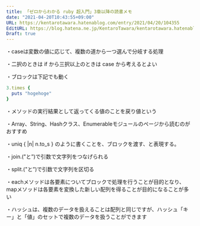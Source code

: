 ```yaml
---
title: 「ゼロからわかる ruby 超入門」3章以降の読書メモ
date: "2021-04-20T10:43:55+09:00"
URL: https://kentarotawara.hatenablog.com/entry/2021/04/20/104355
EditURL: https://blog.hatena.ne.jp/KentaroTawara/kentarotawara.hatenablog.com/atom/entry/26006613718493659
Draft: true
---
```


・caseは変数の値に応じて、複数の道から一つ選んで分岐する処理

・二択のときは if から三択以上のときは case から考えるとよい

・ブロックは下記でも動く

```ruby
3.times {
  puts "hogehoge"
}
```

・メソッドの実行結果として返ってくる値のことを戻り値という

・Array、String、Hashクラス、Enumerableモジュールのページから読むのがおすすめ

・uniq { |n| n.to_s } のように書くことを、ブロックを渡す、と表現する。

・join.("と”)で引数で文字列をつなげられる

・split.("と”)で引数で文字列を区切る

・eachメソッドは各要素についてブロックで処理を行うことが目的となり、mapメソッドは各要素を変換した新しい配列を得ることが目的になることが多い

・ハッシュは、複数のデータを扱えることは配列と同じですが、ハッシュ「キー」と「値」のセットで複数のデータを扱うことができます


